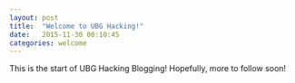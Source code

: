 ```yaml
---
layout: post
title:  "Welcome to UBG Hacking!"
date:   2015-11-30 00:10:45
categories: welcome
---
```

This is the start of UBG Hacking Blogging! Hopefully, more to follow soon!
